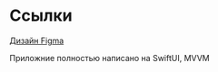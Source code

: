 # Ссылки

[Дизайн Figma](https://www.figma.com/design/Kwic8nnnhxLYztOswqQWix/Test?node-id=4-19732&node-type=CANVAS&t=Qct9xAH4nD9iyNPK-0)

Приложние полностью написано на SwiftUI, MVVM
